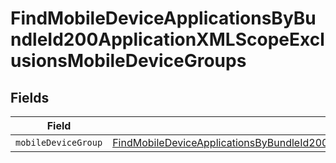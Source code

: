 # FindMobileDeviceApplicationsByBundleId200ApplicationXMLScopeExclusionsMobileDeviceGroups


## Fields

| Field                                                                                                                                                                                                                                             | Type                                                                                                                                                                                                                                              | Required                                                                                                                                                                                                                                          | Description                                                                                                                                                                                                                                       |
| ------------------------------------------------------------------------------------------------------------------------------------------------------------------------------------------------------------------------------------------------- | ------------------------------------------------------------------------------------------------------------------------------------------------------------------------------------------------------------------------------------------------- | ------------------------------------------------------------------------------------------------------------------------------------------------------------------------------------------------------------------------------------------------- | ------------------------------------------------------------------------------------------------------------------------------------------------------------------------------------------------------------------------------------------------- |
| `mobileDeviceGroup`                                                                                                                                                                                                                               | [FindMobileDeviceApplicationsByBundleId200ApplicationXMLScopeExclusionsMobileDeviceGroupsMobileDeviceGroup](../../models/operations/findmobiledeviceapplicationsbybundleid200applicationxmlscopeexclusionsmobiledevicegroupsmobiledevicegroup.md) | :heavy_minus_sign:                                                                                                                                                                                                                                | N/A                                                                                                                                                                                                                                               |